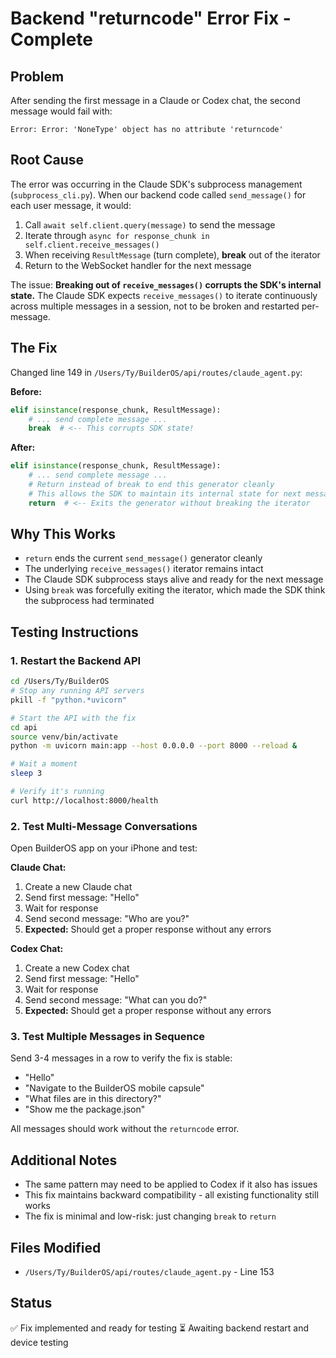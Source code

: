 # Backend "returncode" Error Fix - Complete

## Problem
After sending the first message in a Claude or Codex chat, the second message would fail with:
```
Error: Error: 'NoneType' object has no attribute 'returncode'
```

## Root Cause
The error was occurring in the Claude SDK's subprocess management (`subprocess_cli.py`). When our backend code called `send_message()` for each user message, it would:

1. Call `await self.client.query(message)` to send the message
2. Iterate through `async for response_chunk in self.client.receive_messages()`
3. When receiving `ResultMessage` (turn complete), **break** out of the iterator
4. Return to the WebSocket handler for the next message

The issue: **Breaking out of `receive_messages()` corrupts the SDK's internal state.** The Claude SDK expects `receive_messages()` to iterate continuously across multiple messages in a session, not to be broken and restarted per-message.

## The Fix
Changed line 149 in `/Users/Ty/BuilderOS/api/routes/claude_agent.py`:

**Before:**
```python
elif isinstance(response_chunk, ResultMessage):
    # ... send complete message ...
    break  # <-- This corrupts SDK state!
```

**After:**
```python
elif isinstance(response_chunk, ResultMessage):
    # ... send complete message ...
    # Return instead of break to end this generator cleanly
    # This allows the SDK to maintain its internal state for next message
    return  # <-- Exits the generator without breaking the iterator
```

## Why This Works
- `return` ends the current `send_message()` generator cleanly
- The underlying `receive_messages()` iterator remains intact
- The Claude SDK subprocess stays alive and ready for the next message
- Using `break` was forcefully exiting the iterator, which made the SDK think the subprocess had terminated

## Testing Instructions

### 1. Restart the Backend API
```bash
cd /Users/Ty/BuilderOS
# Stop any running API servers
pkill -f "python.*uvicorn"

# Start the API with the fix
cd api
source venv/bin/activate
python -m uvicorn main:app --host 0.0.0.0 --port 8000 --reload &

# Wait a moment
sleep 3

# Verify it's running
curl http://localhost:8000/health
```

### 2. Test Multi-Message Conversations
Open BuilderOS app on your iPhone and test:

**Claude Chat:**
1. Create a new Claude chat
2. Send first message: "Hello"
3. Wait for response
4. Send second message: "Who are you?"
5. **Expected:** Should get a proper response without any errors

**Codex Chat:**
1. Create a new Codex chat
2. Send first message: "Hello"
3. Wait for response
4. Send second message: "What can you do?"
5. **Expected:** Should get a proper response without any errors

### 3. Test Multiple Messages in Sequence
Send 3-4 messages in a row to verify the fix is stable:
- "Hello"
- "Navigate to the BuilderOS mobile capsule"
- "What files are in this directory?"
- "Show me the package.json"

All messages should work without the `returncode` error.

## Additional Notes
- The same pattern may need to be applied to Codex if it also has issues
- This fix maintains backward compatibility - all existing functionality still works
- The fix is minimal and low-risk: just changing `break` to `return`

## Files Modified
- `/Users/Ty/BuilderOS/api/routes/claude_agent.py` - Line 153

## Status
✅ Fix implemented and ready for testing
⏳ Awaiting backend restart and device testing
